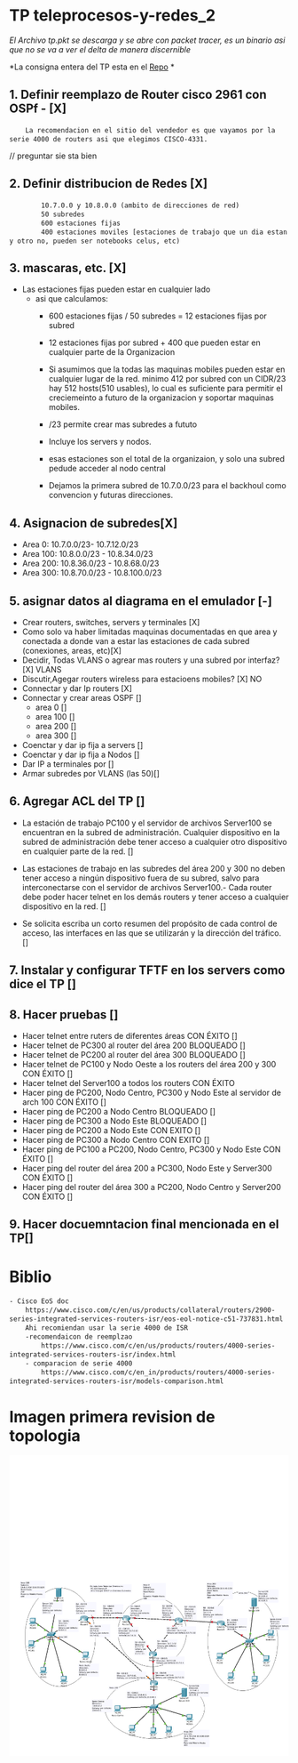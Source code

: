 # TP teleprocesos-y-redes_2
*El Archivo tp.pkt se descarga y se abre con packet tracer, es un binario asi que no se va a ver el delta de manera discernible*

*La consigna entera del TP esta en el [Repo](Consigna.docx) *

	
## 1. Definir reemplazo de Router cisco 2961 con OSPf - [X]
	
		La recomendacion en el sitio del vendedor es que vayamos por la serie 4000 de routers asi que elegimos CISCO-4331.
// preguntar sie sta bien
		
	
## 2. Definir distribucion de Redes [X] 
	
			10.7.0.0 y 10.8.0.0 (ambito de direcciones de red)
			50 subredes
			600 estaciones fijas
			400 estaciones moviles [estaciones de trabajo que un dia estan y otro no, pueden ser notebooks celus, etc)
		
## 3.  mascaras, etc. [X] 


		
- Las estaciones fijas pueden estar en cualquier lado
    + asi que calculamos:
        * 600 estaciones fijas / 50 subredes = 12 estaciones fijas por subred  
        
        * 12 estaciones fijas por subred + 400 que pueden estar en cualquier parte de la Organizacion
        
        * Si asumimos que la todas las maquinas mobiles pueden estar en cualquier lugar de la red. minimo 412 por subred con un CIDR/23 hay 512 hosts(510 usables), lo cual es suficiente para permitir el creciemeinto a futuro de la organizacion y soportar maquinas mobiles.   
        
        *  /23 permite crear mas subredes a fututo
                		
        * Incluye los servers y nodos.
		
        * esas estaciones son el total de la organizaion, y solo una subred pedude acceder al nodo central
		
        * Dejamos la primera subred de 10.7.0.0/23 para el backhoul como convencion y futuras direcciones.


## 4. Asignacion de subredes[X]
   * Area 0:
			10.7.0.0/23- 10.7.12.0/23
   * Area 100:
			10.8.0.0/23 - 10.8.34.0/23
   * Area 200:
			10.8.36.0/23 - 10.8.68.0/23
   * Area 300:
			10.8.70.0/23 - 10.8.100.0/23
			
			
## 5. asignar datos al diagrama en el emulador [-]

- Crear routers, switches, servers y terminales [X]
- Como solo va haber limitadas maquinas documentadas en que area y conectada a donde van a  estar las estaciones de cada subred (conexiones, areas, etc)[X]
- Decidir, Todas VLANS o agrear mas routers y una subred por interfaz? [X] VLANS
- Discutir,Agegar routers wireless para estacioens mobiles? [X] NO
- Connectar y dar Ip routers [X] 
- Connectar y crear areas OSPF  [] 
    - area  0 []
    - area  100 []
    - area 200 []
    - area 300 []
- Coenctar y dar ip fija a servers [] 
- Coenctar y dar ip fija a Nodos [] 
- Dar IP a terminales por  [] 
- Armar subredes por VLANS (las 50)[] 

	
## 6. Agregar ACL del TP []   
- La estación de trabajo PC100 y el servidor de archivos Server100 se encuentran en la subred de administración. Cualquier dispositivo en la subred de administración debe tener acceso a cualquier otro dispositivo en cualquier parte de la red. []  

- Las estaciones de trabajo en las subredes del área 200 y 300 no deben tener acceso a ningún dispositivo fuera de su subred, salvo para interconectarse con el servidor de archivos Server100.- Cada router debe poder hacer telnet en los demás routers y tener acceso a cualquier dispositivo en la red. []

- Se solicita escriba un corto resumen del propósito de cada control de acceso, las interfaces en las que se utilizarán y la dirección del tráfico. []

	
	
## 7. Instalar y configurar TFTF en los servers como dice el TP [] 

## 8. Hacer pruebas []   
  
- Hacer telnet entre ruters de diferentes áreas 	CON ÉXITO  [] 
- Hacer telnet de PC300 al router del área 200  	BLOQUEADO  [] 
- Hacer telnet de PC200 al router del área 300 	BLOQUEADO [] 
- Hacer telnet de PC100 y Nodo Oeste a los routers del área 200 y 300 	CON ÉXITO [] 
- Hacer telnet del Server100 a todos los routers	CON ÉXITO 
- Hacer ping de PC200, Nodo Centro, PC300 y Nodo Este al servidor de arch 100 	CON ÉXITO [] 
- Hacer ping de PC200 a Nodo Centro	BLOQUEADO  [] 
- Hacer ping de PC300 a Nodo Este	BLOQUEADO  [] 
- Hacer ping de PC200 a Nodo Este	CON EXITO [] 
- Hacer ping de PC300 a Nodo Centro	CON EXITO  [] 
- Hacer ping de PC100 a PC200, Nodo Centro, PC300 y Nodo Este	CON ÉXITO  [] 
- Hacer ping del router del área 200 a PC300, Nodo Este y Server300	CON ÉXITO  [] 
- Hacer ping del router del área 300 a PC200, Nodo Centro y Server200	CON ÉXITO  [] 

	
## 9.  Hacer docuemntacion final mencionada en el TP[]


# Biblio
	
	
	- Cisco EoS doc
		https://www.cisco.com/c/en/us/products/collateral/routers/2900-series-integrated-services-routers-isr/eos-eol-notice-c51-737831.html
		Ahi recomiendan usar la serie 4000 de ISR
		-recomendaicon de reemplzao
			https://www.cisco.com/c/en/us/products/routers/4000-series-integrated-services-routers-isr/index.html
		- comparacion de serie 4000
			https://www.cisco.com/c/en_in/products/routers/4000-series-integrated-services-routers-isr/models-comparison.html


# Imagen primera revision de topologia
![Topologia](topologia.png)
